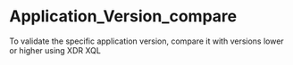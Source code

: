# Application_Version_compare
To validate the specific application version, compare it with versions lower or higher using XDR XQL
